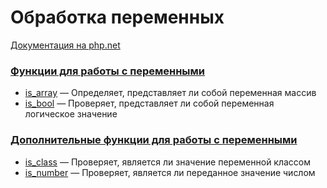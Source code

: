 # Обработка переменных

[Документация на php.net](https://www.php.net/manual/ru/book.var.php)

### [Функции для работы с переменными](./var/func.md)

-   [is_array](./var/func/is_array.md) &mdash; Определяет, представляет ли собой переменная массив
-   [is_bool](./var/func/is_bool.md) &mdash; Проверяет, представляет ли собой переменная логическое
    значение

### [Дополнительные функции для работы с переменными](./var/other.md)

-   [is_class](./var/other/is_class.md) &mdash; Проверяет, является ли значение переменной классом
-   [is_number](./var/other/is_number.md) &mdash; Проверяет, является ли переданное значение числом
